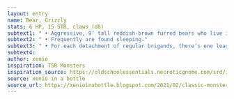 ```yaml
---
layout: entry 
name: Bear, Grizzly
stats: 6 HP, 15 STR, claws (d8)
subtext1: " • Aggressive, 9’ tall reddish-brown furred bears who live in mountains. Prefer to eat meat."
subtext2: " • Frequently are found sleeping."
subtext3: " • For each detachment of regular brigands, there’s one leader who has chainmail (2 armor) and a longsword(d8)."
subtext4: 
author: xenio
inspiration: TSR Monsters
inspiration_source: https://oldschoolessentials.necroticgnome.com/srd/index.php/Monster_Descriptions
source: xenio in a bottle
source_url: https://xenioinabottle.blogspot.com/2021/02/classic-monsters-for-cairnito-part-1.html
---
```

